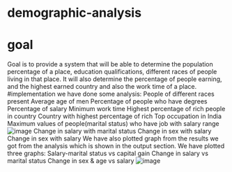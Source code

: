 # demographic-analysis

# goal
Goal is to provide a system that will be able to determine the population percentage of a place, education qualifications, different races of people living in that place.
It will also determine the percentage of people earning, and the highest earned country and also the work time of a place.
#implementation
we have done some analysis:
People of different races present
Average age of men
Percentage of people who have degrees
Percentage of salary 
Minimum work time
Highest percentage of rich people in country
Country with highest percentage of rich
Top occupation in India
Maximum values of people(marital status) who have job with salary range
![image](https://user-images.githubusercontent.com/66914900/149659634-dbb5eabb-f4d7-427b-96a1-1e9234e4b1c9.png)
Change in salary with marital status
Change in sex with salary
Change in sex with salary
We have also plotted graph from the results we got from the analysis which is shown in the output section.
We have plotted three graphs:
Salary-marital status vs capital gain
Change in salary vs marital status
Change in sex & age vs salary
![image](https://user-images.githubusercontent.com/66914900/149659639-f99a0ca5-f2ce-49cd-ab0c-49d72b688c8f.png)
